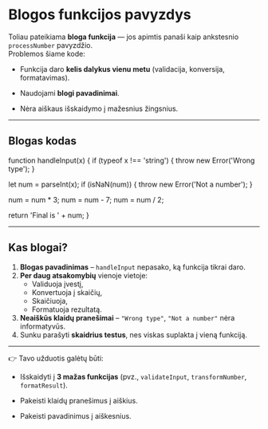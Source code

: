 # Blogos funkcijos pavyzdys

Toliau pateikiama **bloga funkcija** — jos apimtis panaši kaip ankstesnio `processNumber` pavyzdžio.  
Problemos šiame kode:

- Funkcija daro **kelis dalykus vienu metu** (validacija, konversija, formatavimas).

- Naudojami **blogi pavadinimai**.
- Nėra aiškaus išskaidymo į mažesnius žingsnius.

---

## Blogas kodas

<!-- ```js -->
function handleInput(x) {
  if (typeof x !== 'string') {
    throw new Error('Wrong type');
  }

  let num = parseInt(x);
  if (isNaN(num)) {
    throw new Error('Not a number');
  }

  num = num * 3;
  num = num - 7;
  num = num / 2;

  return 'Final is ' + num;
}
<!-- ``` -->

---

## Kas blogai?

1. **Blogas pavadinimas** – `handleInput` nepasako, ką funkcija tikrai daro.  
2. **Per daug atsakomybių** vienoje vietoje:
   - Validuoja įvestį,
   - Konvertuoja į skaičių,
   - Skaičiuoja,
   - Formatuoja rezultatą.  
3. **Neaiškūs klaidų pranešimai** – `"Wrong type"`, `"Not a number"` nėra informatyvūs.  
4. Sunku parašyti **skaidrius testus**, nes viskas suplakta į vieną funkciją.  

---

👉 Tavo užduotis galėtų būti:

- Išskaidyti į **3 mažas funkcijas** (pvz., `validateInput`, `transformNumber`, `formatResult`).

- Pakeisti klaidų pranešimus į aiškius.  
- Pakeisti pavadinimus į aiškesnius.
